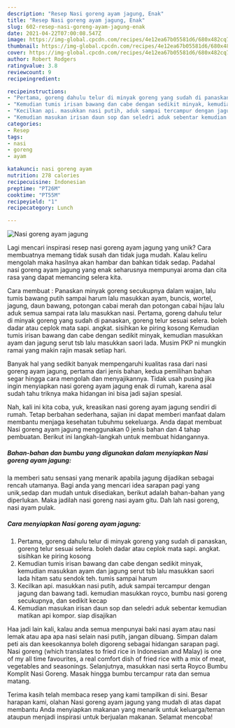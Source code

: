 ```yaml
---
description: "Resep Nasi goreng ayam jagung, Enak"
title: "Resep Nasi goreng ayam jagung, Enak"
slug: 602-resep-nasi-goreng-ayam-jagung-enak
date: 2021-04-22T07:00:08.547Z
image: https://img-global.cpcdn.com/recipes/4e12ea67b05581d6/680x482cq70/nasi-goreng-ayam-jagung-foto-resep-utama.jpg
thumbnail: https://img-global.cpcdn.com/recipes/4e12ea67b05581d6/680x482cq70/nasi-goreng-ayam-jagung-foto-resep-utama.jpg
cover: https://img-global.cpcdn.com/recipes/4e12ea67b05581d6/680x482cq70/nasi-goreng-ayam-jagung-foto-resep-utama.jpg
author: Robert Rodgers
ratingvalue: 3.8
reviewcount: 9
recipeingredient:

recipeinstructions:
- "Pertama, goreng dahulu telur di minyak goreng yang sudah di panaskan, goreng telur sesuai selera. boleh dadar atau ceplok mata sapi. angkat. sisihkan ke piring kosong"
- "Kemudian tumis irisan bawang dan cabe dengan sedikit minyak, kemudian masukkan ayam dan jagung serut tsb lalu masukkan saori lada hitam satu sendok teh. tumis sampai harum"
- "Kecilkan api. masukkan nasi putih, aduk sampai tercampur dengan jagung dan bawang tadi. kemudian masukkan royco, bumbu nasi goreng secukupnya, dan sedikit kecap"
- "Kemudian masukan irisan daun sop dan seledri aduk sebentar kemudian matikan api kompor. siap disajikan"
categories:
- Resep
tags:
- nasi
- goreng
- ayam

katakunci: nasi goreng ayam 
nutrition: 278 calories
recipecuisine: Indonesian
preptime: "PT26M"
cooktime: "PT55M"
recipeyield: "1"
recipecategory: Lunch

---
```



![Nasi goreng ayam jagung](https://img-global.cpcdn.com/recipes/4e12ea67b05581d6/680x482cq70/nasi-goreng-ayam-jagung-foto-resep-utama.jpg)

Lagi mencari inspirasi resep nasi goreng ayam jagung yang unik? Cara membuatnya memang tidak susah dan tidak juga mudah. Kalau keliru mengolah maka hasilnya akan hambar dan bahkan tidak sedap. Padahal nasi goreng ayam jagung yang enak seharusnya mempunyai aroma dan cita rasa yang dapat memancing selera kita.

Cara membuat : Panaskan minyak goreng secukupnya dalam wajan, lalu tumis bawang putih sampai harum lalu masukkan ayam, buncis, wortel, jagung, daun bawang, potongan cabai merah dan potongan cabai hijau lalu aduk semua sampai rata lalu masukkan nasi. Pertama, goreng dahulu telur di minyak goreng yang sudah di panaskan, goreng telur sesuai selera. boleh dadar atau ceplok mata sapi. angkat. sisihkan ke piring kosong Kemudian tumis irisan bawang dan cabe dengan sedikit minyak, kemudian masukkan ayam dan jagung serut tsb lalu masukkan saori lada. Musim PKP ni mungkin ramai yang makin rajin masak setiap hari.

Banyak hal yang sedikit banyak mempengaruhi kualitas rasa dari nasi goreng ayam jagung, pertama dari jenis bahan, kedua pemilihan bahan segar hingga cara mengolah dan menyajikannya. Tidak usah pusing jika ingin menyiapkan nasi goreng ayam jagung enak di rumah, karena asal sudah tahu triknya maka hidangan ini bisa jadi sajian spesial.


Nah, kali ini kita coba, yuk, kreasikan nasi goreng ayam jagung sendiri di rumah. Tetap berbahan sederhana, sajian ini dapat memberi manfaat dalam membantu menjaga kesehatan tubuhmu sekeluarga. Anda dapat membuat Nasi goreng ayam jagung menggunakan 0 jenis bahan dan 4 tahap pembuatan. Berikut ini langkah-langkah untuk membuat hidangannya.

<!--inarticleads1-->

##### Bahan-bahan dan bumbu yang digunakan dalam menyiapkan Nasi goreng ayam jagung:



Ia memberi satu sensasi yang menarik apabila jagung dijadikan sebagai rencah utamanya. Bagi anda yang mencari idea sarapan pagi yang unik,sedap dan mudah untuk disediakan, berikut adalah bahan-bahan yang diperlukan. Maka jadilah nasi goreng nasi ayam gitu. Dah lah nasi goreng, nasi ayam pulak. 

<!--inarticleads2-->

##### Cara menyiapkan Nasi goreng ayam jagung:

1. Pertama, goreng dahulu telur di minyak goreng yang sudah di panaskan, goreng telur sesuai selera. boleh dadar atau ceplok mata sapi. angkat. sisihkan ke piring kosong
1. Kemudian tumis irisan bawang dan cabe dengan sedikit minyak, kemudian masukkan ayam dan jagung serut tsb lalu masukkan saori lada hitam satu sendok teh. tumis sampai harum
1. Kecilkan api. masukkan nasi putih, aduk sampai tercampur dengan jagung dan bawang tadi. kemudian masukkan royco, bumbu nasi goreng secukupnya, dan sedikit kecap
1. Kemudian masukan irisan daun sop dan seledri aduk sebentar kemudian matikan api kompor. siap disajikan


Haa jadi lain kali, kalau anda semua menpunyai baki nasi ayam atau nasi lemak atau apa apa nasi selain nasi putih, jangan dibuang. Simpan dalam peti ais dan keesokannya boleh digoreng sebagai hidangan sarapan pagi. Nasi goreng (which translates to fried rice in Indonesian and Malay) is one of my all time favourites, a real comfort dish of fried rice with a mix of meat, vegetables and seasonings. Selanjutnya, masukkan nasi serta Royco Bumbu Komplit Nasi Goreng. Masak hingga bumbu tercampur rata dan semua matang. 

Terima kasih telah membaca resep yang kami tampilkan di sini. Besar harapan kami, olahan Nasi goreng ayam jagung yang mudah di atas dapat membantu Anda menyiapkan makanan yang menarik untuk keluarga/teman ataupun menjadi inspirasi untuk berjualan makanan. Selamat mencoba!
